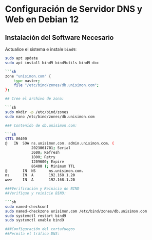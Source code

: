 # Configuración de Servidor DNS y Web en Debian 12

## Instalación del Software Necesario

Actualice el sistema e instale `bind9`:

```sh
sudo apt update
sudo apt install bind9 bind9utils bind9-doc

```sh
zone "unisimon.com" {
    type master;
    file "/etc/bind/zones/db.unisimon.com";
};

## Cree el archivo de zona:

```sh
sudo mkdir -p /etc/bind/zones
sudo nano /etc/bind/zones/db.unisimon.com

### Contenido de db.unisimon.com:

```sh
$TTL 86400
@   IN  SOA ns.unisimon.com. admin.unisimon.com. (
            2023061701; Serial
            3600; Refresh
            1800; Retry
            1209600; Expire
            86400 ); Minimum TTL
@       IN  NS      ns.unisimon.com.
ns      IN  A       192.168.1.20
www     IN  A       192.168.1.20

###Verificación y Reinicio de BIND
##Verifique y reinicie BIND:

```sh
sudo named-checkconf
sudo named-checkzone unisimon.com /etc/bind/zones/db.unisimon.com
sudo systemctl restart bind9
sudo systemctl enable bind9

###Configuración del cortafuegos
##Permita el tráfico DNS:
